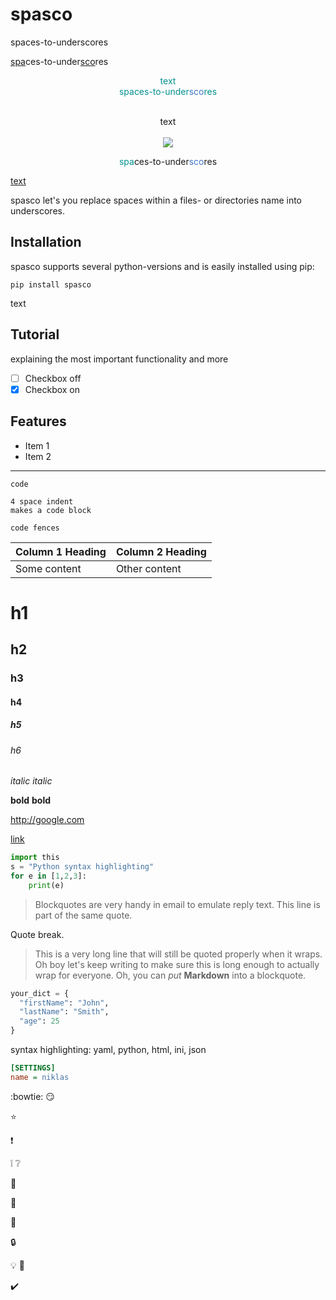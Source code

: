 spasco
=============
spaces-to-underscores

<ins>spa</ins>ces-to-under<ins>sco</ins>res

<p align="center" style="color: #00918f">
    text<br>
    <span style="color: #00918f">spa</span>ces-to-under<span style="color: #4176cc">sco</span>res
  <br><br>
</p>

<p align="center">
    text
  <br><br>
  <img src="http://s.4cdn.org/image/title/105.gif">
</p>

<div contenteditable>
    <center>
        <span style="color: #00918f">spa</span>ces-to-under<span style="color: #4176cc">sco</span>res
    </center>
</div>

<ins>text</ins>

[comment]: <> (<p style="color:#FF0000">spa</p>)

[comment]: <> (<p style="color:#FF0000">sco</p>)

[comment]: <> (pypi, versions and link to pypi)
[comment]: <> ([![conda version]&#40;https://img.shields.io/&#41;]&#40;https://anaconda.org/&#41;    # https://shields.io/category/version)

[comment]: <> ([![platform]&#40;https://img.shields.io/&#41;]&#40;&#41;    # https://shields.io/category/platform-support)

[comment]: <> ([![license]&#40;https://img.shields.io/conda/&#41;]&#40;&#41;    # https://shields.io/category/license)


[comment]: <> ([![Travis CI]&#40;https://img.shields.io/&#41;]&#40;https://travis-ci.com/github/numpy/numpy&#41;     # https://shields.io/category/build)

[comment]: <> ([![codecov]&#40;https://img.shields.io/&#41;]&#40;https://codecov.io/&#41;    # https://shields.io/category/coverage)

[comment]: <> ([![codacy]&#40;https://img.shields.io/&#41;]&#40;&#41;    # https://shields.io/category/analysis)

[comment]: <> (![total lines]&#40;https://img.shields.io/&#41;    # https://shields.io/category/size)

[comment]: <> (![repo size]&#40;https://img.shields.io/&#41;    # https://shields.io/category/size)



spasco let's you replace spaces within a files- or directories name into underscores.

[comment]: <> (gif or animation which shows how spasco works)

Installation
------------

spasco supports several python-versions and is easily installed using pip:

``` {.sourceCode .bash}
pip install spasco
```

text

Tutorial
--------

explaining the most important functionality and more


- [ ] Checkbox off
- [x] Checkbox on

## Features

- Item 1
- Item 2

--------

`code`

    4 space indent
    makes a code block

```
code fences
```


| Column 1 Heading | Column 2 Heading |
| ---------------- | ---------------- |
| Some content     | Other content    |



# h1
## h2
### h3
#### h4
##### h5
###### h6



*italic*
_italic_

**bold**
__bold__

<http://google.com>

[link](http://google.com)



```python
import this
s = "Python syntax highlighting"
for e in [1,2,3]:
    print(e)
```

> Blockquotes are very handy in email to emulate reply text.
> This line is part of the same quote.

Quote break.

> This is a very long line that will still be quoted properly when it wraps. Oh boy let's keep writing to make sure this is long enough to actually wrap for everyone. Oh, you can *put* **Markdown** into a blockquote.





```python
your_dict = {
  "firstName": "John",
  "lastName": "Smith",
  "age": 25
}
```


syntax highlighting: yaml, python, html, ini, json

```ini
[SETTINGS]
name = niklas
```



:bowtie:
:smirk:

:star:

:exclamation:

:grey_exclamation:
:grey_question:


:whale:

:panda_face:


:key:


:lock:

:bulb:
:hammer:

:heavy_check_mark:









